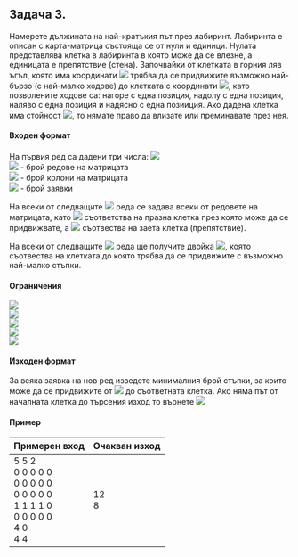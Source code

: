 ## Задача 3.

Намерете дължината на най-кратъкия път през лабиринт. Лабиринта е описан с карта-матрица състояща се от нули и единици. Нулата представлява клетка в лабиринта в която може да се влезне, а единицата е препятствие (стена). Започвайки от клетката в горния ляв ъгъл, която има координати <img src="https://latex.codecogs.com/svg.latex?\Large&space;(0,0)"> трябва да се придвижите възможно най-бързо (с най-малко ходове) до клетката с координати <img src="https://latex.codecogs.com/svg.latex?\Large&space;(x_i,y_i)">, като позволените ходове са: нагоре с една позиция, надолу с една позиция, наляво с една позиция и надясно с една позииция. Ако дадена клетка има стойност <img src="https://latex.codecogs.com/svg.latex?\Large&space;1">, то нямате право да влизате или преминавате през нея.

#### Входен формат
На първия ред са дадени три числа: <img src="https://latex.codecogs.com/svg.latex?\Large&space;N{\;}M{\;}K"><br>
<img src="https://latex.codecogs.com/svg.latex?\Large&space;N"> - брой редове на матрицата<br>
<img src="https://latex.codecogs.com/svg.latex?\Large&space;M"> - брой колони на матрицата<br>
<img src="https://latex.codecogs.com/svg.latex?\Large&space;K"> - брой заявки

На всеки от следващите <img src="https://latex.codecogs.com/svg.latex?\Large&space;N"> реда се задава всеки от редовете на матрицата, като <img src="https://latex.codecogs.com/svg.latex?\Large&space;0"> съответства на празна клетка през която може да се придвижвате, а <img src="https://latex.codecogs.com/svg.latex?\Large&space;1"> съотвества на заета клетка (препятствие).

На всеки от следващите <img src="https://latex.codecogs.com/svg.latex?\Large&space;K"> реда ще получите двойка <img src="https://latex.codecogs.com/svg.latex?\Large&space;x_i,y_i">, която съотвества на клетката до която трябва да се придвижите с възможно най-малко стъпки.

#### Ограничения
<img src="https://latex.codecogs.com/svg.latex?\Large&space;1\le{N}\le{5000}"><br>
<img src="https://latex.codecogs.com/svg.latex?\Large&space;1\le{M}\le{5000}"><br>
<img src="https://latex.codecogs.com/svg.latex?\Large&space;0\le{x_i}<N"><br>
<img src="https://latex.codecogs.com/svg.latex?\Large&space;0\le{y_i}<M"><br>
<img src="https://latex.codecogs.com/svg.latex?\Large&space;1\le{K}\le{M*N}"><br>

#### Изходен формат

За всяка заявка на нов ред изведете минималния брой стъпки, за които може да се придвижите от <img src="https://latex.codecogs.com/svg.latex?\Large&space;(0,0)"> до съответната клетка. Ако няма път от началната клетка до търсения изход то върнете <img src="https://latex.codecogs.com/svg.latex?\Large&space;-1">

#### Пример

Примерен вход|Oчакван изход
-|-
5 5 2<br>0 0 0 0 0<br>0 0 0 0 0<br>0 0 0 0 0<br>1 1 1 1 0<br>0 0 0 0 0<br>4 0<br>4 4|12<br>8
